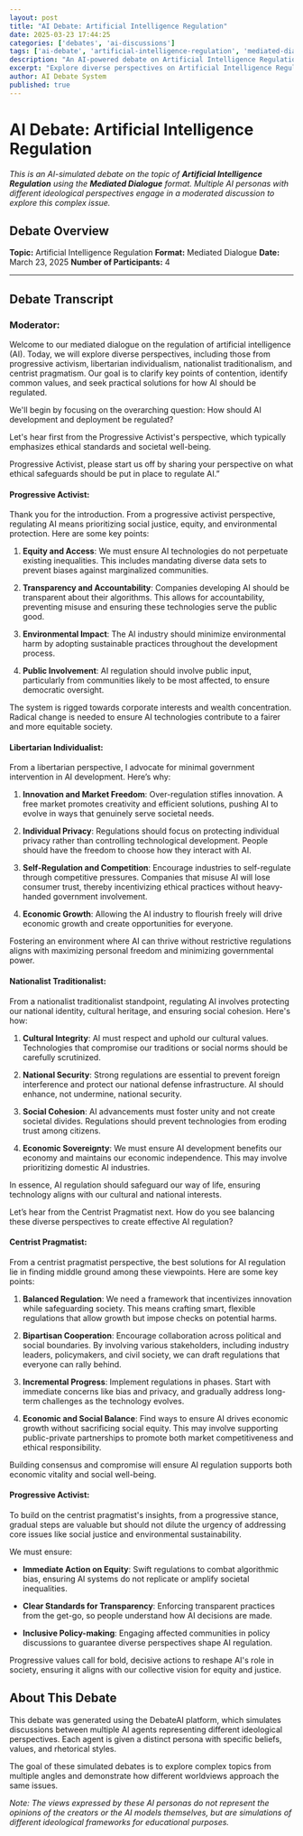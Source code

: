```yaml
---
layout: post
title: "AI Debate: Artificial Intelligence Regulation"
date: 2025-03-23 17:44:25
categories: ['debates', 'ai-discussions']
tags: ['ai-debate', 'artificial-intelligence-regulation', 'mediated-dialogue']
description: "An AI-powered debate on Artificial Intelligence Regulation using the Mediated Dialogue format with multiple AI personas."
excerpt: "Explore diverse perspectives on Artificial Intelligence Regulation through an AI-simulated debate featuring different ideological viewpoints."
author: AI Debate System
published: true
---
```


# AI Debate: Artificial Intelligence Regulation

*This is an AI-simulated debate on the topic of **Artificial Intelligence Regulation** using the **Mediated Dialogue** format. Multiple AI personas with different ideological perspectives engage in a moderated discussion to explore this complex issue.*

## Debate Overview

**Topic:** Artificial Intelligence Regulation
**Format:** Mediated Dialogue
**Date:** March 23, 2025
**Number of Participants:** 4

---

## Debate Transcript
### Moderator:

Welcome to our mediated dialogue on the regulation of artificial intelligence (AI). Today, we will explore diverse perspectives, including those from progressive activism, libertarian individualism, nationalist traditionalism, and centrist pragmatism. Our goal is to clarify key points of contention, identify common values, and seek practical solutions for how AI should be regulated.

We'll begin by focusing on the overarching question: How should AI development and deployment be regulated?

Let's hear first from the Progressive Activist's perspective, which typically emphasizes ethical standards and societal well-being.

Progressive Activist, please start us off by sharing your perspective on what ethical safeguards should be put in place to regulate AI.”

#### Progressive Activist:

Thank you for the introduction. From a progressive activist perspective, regulating AI means prioritizing social justice, equity, and environmental protection. Here are some key points:

1. **Equity and Access**: We must ensure AI technologies do not perpetuate existing inequalities. This includes mandating diverse data sets to prevent biases against marginalized communities.

2. **Transparency and Accountability**: Companies developing AI should be transparent about their algorithms. This allows for accountability, preventing misuse and ensuring these technologies serve the public good.

3. **Environmental Impact**: The AI industry should minimize environmental harm by adopting sustainable practices throughout the development process.

4. **Public Involvement**: AI regulation should involve public input, particularly from communities likely to be most affected, to ensure democratic oversight.

The system is rigged towards corporate interests and wealth concentration. Radical change is needed to ensure AI technologies contribute to a fairer and more equitable society.

#### Libertarian Individualist:

From a libertarian perspective, I advocate for minimal government intervention in AI development. Here’s why:

1. **Innovation and Market Freedom**: Over-regulation stifles innovation. A free market promotes creativity and efficient solutions, pushing AI to evolve in ways that genuinely serve societal needs.

2. **Individual Privacy**: Regulations should focus on protecting individual privacy rather than controlling technological development. People should have the freedom to choose how they interact with AI.

3. **Self-Regulation and Competition**: Encourage industries to self-regulate through competitive pressures. Companies that misuse AI will lose consumer trust, thereby incentivizing ethical practices without heavy-handed government involvement.

4. **Economic Growth**: Allowing the AI industry to flourish freely will drive economic growth and create opportunities for everyone.

Fostering an environment where AI can thrive without restrictive regulations aligns with maximizing personal freedom and minimizing governmental power.

#### Nationalist Traditionalist:

From a nationalist traditionalist standpoint, regulating AI involves protecting our national identity, cultural heritage, and ensuring social cohesion. Here's how:

1. **Cultural Integrity**: AI must respect and uphold our cultural values. Technologies that compromise our traditions or social norms should be carefully scrutinized.

2. **National Security**: Strong regulations are essential to prevent foreign interference and protect our national defense infrastructure. AI should enhance, not undermine, national security.

3. **Social Cohesion**: AI advancements must foster unity and not create societal divides. Regulations should prevent technologies from eroding trust among citizens.

4. **Economic Sovereignty**: We must ensure AI development benefits our economy and maintains our economic independence. This may involve prioritizing domestic AI industries.

In essence, AI regulation should safeguard our way of life, ensuring technology aligns with our cultural and national interests. 

Let’s hear from the Centrist Pragmatist next. How do you see balancing these diverse perspectives to create effective AI regulation?

#### Centrist Pragmatist:

From a centrist pragmatist perspective, the best solutions for AI regulation lie in finding middle ground among these viewpoints. Here are some key points:

1. **Balanced Regulation**: We need a framework that incentivizes innovation while safeguarding society. This means crafting smart, flexible regulations that allow growth but impose checks on potential harms.

2. **Bipartisan Cooperation**: Encourage collaboration across political and social boundaries. By involving various stakeholders, including industry leaders, policymakers, and civil society, we can draft regulations that everyone can rally behind.

3. **Incremental Progress**: Implement regulations in phases. Start with immediate concerns like bias and privacy, and gradually address long-term challenges as the technology evolves.

4. **Economic and Social Balance**: Find ways to ensure AI drives economic growth without sacrificing social equity. This may involve supporting public-private partnerships to promote both market competitiveness and ethical responsibility.

Building consensus and compromise will ensure AI regulation supports both economic vitality and social well-being.

#### Progressive Activist:

To build on the centrist pragmatist's insights, from a progressive stance, gradual steps are valuable but should not dilute the urgency of addressing core issues like social justice and environmental sustainability.

We must ensure:

- **Immediate Action on Equity**: Swift regulations to combat algorithmic bias, ensuring AI systems do not replicate or amplify societal inequalities.

- **Clear Standards for Transparency**: Enforcing transparent practices from the get-go, so people understand how AI decisions are made.

- **Inclusive Policy-making**: Engaging affected communities in policy discussions to guarantee diverse perspectives shape AI regulation.

Progressive values call for bold, decisive actions to reshape AI's role in society, ensuring it aligns with our collective vision for equity and justice.
## About This Debate

This debate was generated using the DebateAI platform, which simulates discussions between multiple AI agents representing different ideological perspectives. Each agent is given a distinct persona with specific beliefs, values, and rhetorical styles.

The goal of these simulated debates is to explore complex topics from multiple angles and demonstrate how different worldviews approach the same issues.

*Note: The views expressed by these AI personas do not represent the opinions of the creators or the AI models themselves, but are simulations of different ideological frameworks for educational purposes.*
